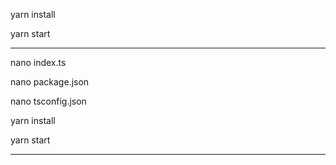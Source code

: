 
yarn install

yarn start

--------------------------------------------------------------------------------------------------------

nano index.ts 

nano package.json

nano tsconfig.json

yarn install

yarn start

--------------------------------------------------------------------------------------------------------
